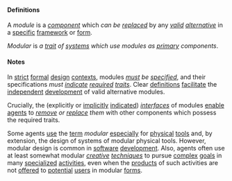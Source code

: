 #### Definitions

A *module* is a *[component](https://github.com/gcassel/Modular-Organization-Terminology/blob/master/terms/component.md)* which *can be [replaced](https://github.com/gcassel/Modular-Organization-Terminology/blob/master/terms/replace.md)* by any *[valid](https://github.com/gcassel/Modular-Organization-Terminology/blob/master/terms/valid.md) [alternative](https://github.com/gcassel/Modular-Organization-Terminology/blob/master/terms/alternative.md)* in a [specific](https://github.com/gcassel/Modular-Organization-Terminology/blob/master/terms/specific.md) [framework](https://github.com/gcassel/Modular-Organization-Terminology/blob/master/terms/framework.md) or [form](https://github.com/gcassel/Modular-Organization-Terminology/blob/master/terms/form.md).  

*Modular* is *a [trait](https://github.com/gcassel/Modular-Organization-Terminology/blob/master/terms/trait.md) of [systems](https://github.com/gcassel/Modular-Organization-Terminology/blob/master/terms/system.md) which use modules as [primary](https://github.com/gcassel/Modular-Organization-Terminology/blob/master/terms/base.md) components*.
 
#### Notes

In [strict](https://github.com/gcassel/Modular-Organization-Terminology/blob/master/terms/strict.md) [formal](https://github.com/gcassel/Modular-Organization-Terminology/blob/master/terms/form.md) [design](https://github.com/gcassel/Modular-Organization-Terminology/blob/master/terms/design.md) [contexts](https://github.com/gcassel/Modular-Organization-Terminology/blob/master/terms/context.md), modules *[must](https://github.com/gcassel/Modular-Organization-Terminology/blob/master/terms/shall.md) be [specified](https://github.com/gcassel/Modular-Organization-Terminology/blob/master/terms/specification.md)*, and their specifications *must [indicate](https://github.com/gcassel/Modular-Organization-Terminology/blob/master/terms/indicate.md) [required](https://github.com/gcassel/Modular-Organization-Terminology/blob/master/terms/require.md) [traits](https://github.com/gcassel/Modular-Organization-Terminology/blob/master/terms/trait.md)*.  Clear [definitions](https://github.com/gcassel/Modular-Organization-Terminology/blob/master/terms/define.md) [facilitate](https://github.com/gcassel/Modular-Organization-Terminology/blob/master/terms/facilitate.md) the [independent](https://github.com/gcassel/Modular-Organization-Terminology/blob/master/terms/independent.md) [development](https://github.com/gcassel/Modular-Organization-Terminology/blob/master/terms/develop.md) of valid alternative modules.

Crucially, the (explicitly or [implicitly](https://github.com/gcassel/Modular-Organization-Terminology/blob/master/terms/imply.md) [indicated](https://github.com/gcassel/Modular-Organization-Terminology/blob/master/terms/indicate.md)) *[interfaces](https://github.com/gcassel/Modular-Organization-Terminology/blob/master/terms/interface.md)* of modules [enable](https://github.com/gcassel/Modular-Organization-Terminology/blob/master/terms/enable.md) [agents](https://github.com/gcassel/Modular-Organization-Terminology/blob/master/terms/agent.md) to *[remove](https://github.com/gcassel/Modular-Organization-Terminology/blob/master/terms/remove.md) or [replace](https://github.com/gcassel/Modular-Organization-Terminology/blob/master/terms/replace.md) them* with other components which possess the required traits.
 
Some agents [use](https://github.com/gcassel/Modular-Organization-Terminology/blob/master/terms/use.md) the [term](https://github.com/gcassel/Modular-Organization-Terminology/blob/master/terms/term.md) *modular* [especially](https://github.com/gcassel/Modular-Organization-Terminology/blob/master/terms/specialize.md) for [physical](https://github.com/gcassel/Modular-Organization-Terminology/blob/master/terms/physical.md) [tools](https://github.com/gcassel/Modular-Organization-Terminology/blob/master/terms/tool.md) and, by extension, the design of systems of modular physical tools.  However, modular design is common in [software](https://github.com/gcassel/Modular-Organization-Terminology/blob/master/terms/software.md) [development](https://github.com/gcassel/Modular-Organization-Terminology/blob/master/terms/development.md).  Also, agents often use at least somewhat modular *[creative](https://github.com/gcassel/Modular-Organization-Terminology/blob/master/terms/create.md) [techniques](https://github.com/gcassel/Modular-Organization-Terminology/blob/master/terms/technique.md)* to pursue [complex](https://github.com/gcassel/Modular-Organization-Terminology/blob/master/terms/complex.md) [goals](https://github.com/gcassel/Modular-Organization-Terminology/blob/master/terms/goal.md) in many [specialized](https://github.com/gcassel/Modular-Organization-Terminology/blob/master/terms/specialize.md) [activities](https://github.com/gcassel/Modular-Organization-Terminology/blob/master/terms/activity.md), even when the [products](https://github.com/gcassel/Modular-Organization-Terminology/blob/master/terms/produce.md) of such activities are not [offered](https://github.com/gcassel/Modular-Organization-Terminology/blob/master/terms/offer.md) to [potential](https://github.com/gcassel/Modular-Organization-Terminology/blob/master/terms/potential.md) [users](https://github.com/gcassel/Modular-Organization-Terminology/blob/master/terms/user.md) in modular [forms](https://github.com/gcassel/Modular-Organization-Terminology/blob/master/terms/form.md).
